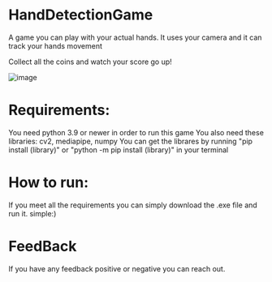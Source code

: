 # HandDetectionGame
A game you can play with your actual hands.
It uses your camera and it can track your hands movement

Collect all the coins and watch your score go up!

![image](https://user-images.githubusercontent.com/120386306/230796805-843f1933-4ea0-455b-a201-cd95a85a4c7f.png)

# Requirements:
You need python 3.9 or newer in order to run this game
You also need these libraries: cv2, mediapipe, numpy
You can get the librares by running "pip install (library)" or "python -m pip install (library)" in your terminal

# How to run:
If you meet all the requirements you can simply download the .exe file and run it.
simple:)

# FeedBack

If you have any feedback positive or negative you can reach out.

